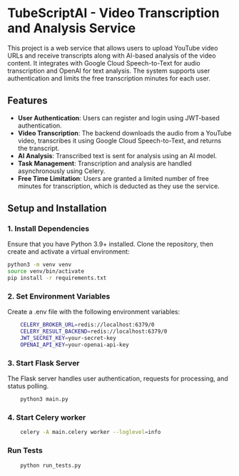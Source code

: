 # TubeScriptAI - Video Transcription and Analysis Service

This project is a web service that allows users to upload YouTube video URLs and receive transcripts along with AI-based analysis of the video content. It integrates with Google Cloud Speech-to-Text for audio transcription and OpenAI for text analysis. The system supports user authentication and limits the free transcription minutes for each user.

## Features

- **User Authentication**: Users can register and login using JWT-based authentication.
- **Video Transcription**: The backend downloads the audio from a YouTube video, transcribes it using Google Cloud Speech-to-Text, and returns the transcript.
- **AI Analysis**: Transcribed text is sent for analysis using an AI model.
- **Task Management**: Transcription and analysis are handled asynchronously using Celery.
- **Free Time Limitation**: Users are granted a limited number of free minutes for transcription, which is deducted as they use the service.

## Setup and Installation

### 1. Install Dependencies

Ensure that you have Python 3.9+ installed. Clone the repository, then create and activate a virtual environment:

```bash
python3 -m venv venv
source venv/bin/activate
pip install -r requirements.txt
```

### 2. Set Environment Variables

Create a .env file with the following environment variables:

```bash
    CELERY_BROKER_URL=redis://localhost:6379/0
    CELERY_RESULT_BACKEND=redis://localhost:6379/0
    JWT_SECRET_KEY=your-secret-key
    OPENAI_API_KEY=your-openai-api-key
```

### 3. Start Flask Server

The Flask server handles user authentication, requests for processing, and status polling.

```bash
    python3 main.py
```

### 4. Start Celery worker

```bash
    celery -A main.celery worker --loglevel=info
```

### Run Tests

```bash
    python run_tests.py
```

